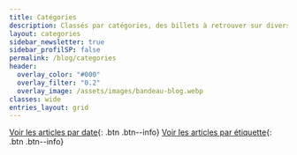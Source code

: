 ```yaml
---
title: Catégories
description: Classés par catégories, des billets à retrouver sur divers thèmes qui me touchent. Ici, je peux parler écriture ou lecture, mais pas que !
layout: categories
sidebar_newsletter: true
sidebar_profilSP: false
permalink: /blog/categories
header:
  overlay_color: "#000"
  overlay_filter: "0.2"
  overlay_image: /assets/images/bandeau-blog.webp
classes: wide
entries_layout: grid
---
```


[Voir les articles par date](/blog){: .btn .btn--info}
[Voir les articles par étiquette](/blog/tags){: .btn .btn--info}
